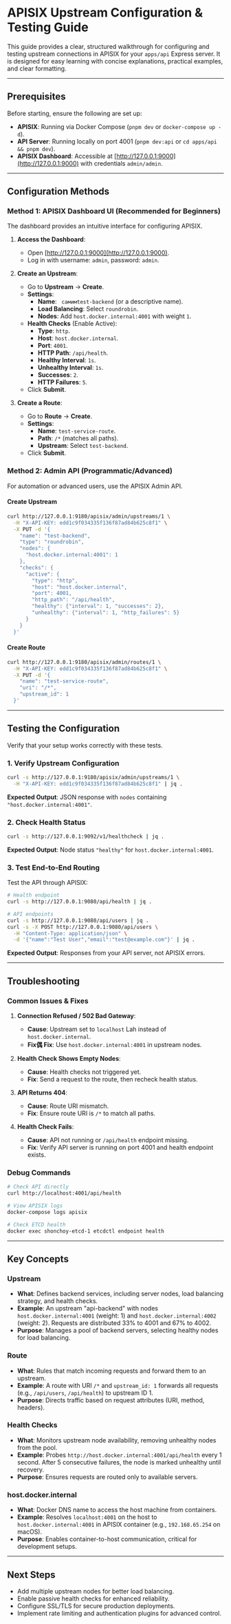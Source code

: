 # APISIX Upstream Configuration & Testing Guide

This guide provides a clear, structured walkthrough for configuring and testing upstream connections in APISIX for your `apps/api` Express server. It is designed for easy learning with concise explanations, practical examples, and clear formatting.

---

## Prerequisites

Before starting, ensure the following are set up:

- **APISIX**: Running via Docker Compose (`pnpm dev` or `docker-compose up -d`).
- **API Server**: Running locally on port 4001 (`pnpm dev:api` or `cd apps/api && pnpm dev`).
- **APISIX Dashboard**: Accessible at [http://127.0.0.1:9000](http://127.0.0.1:9000) with credentials `admin/admin`.

---

## Configuration Methods

### Method 1: APISIX Dashboard UI (Recommended for Beginners)

The dashboard provides an intuitive interface for configuring APISIX.

1. **Access the Dashboard**:
   - Open [http://127.0.0.1:9000](http://127.0.0.1:9000).
   - Log in with username: `admin`, password: `admin`.

2. **Create an Upstream**:
   - Go to **Upstream** → **Create**.
   - **Settings**:
     - **Name**: ` самимtest-backend` (or a descriptive name).
     - **Load Balancing**: Select `roundrobin`.
     - **Nodes**: Add `host.docker.internal:4001` with weight `1`.
   - **Health Checks** (Enable Active):
     - **Type**: `http`.
     - **Host**: `host.docker.internal`.
     - **Port**: `4001`.
     - **HTTP Path**: `/api/health`.
     - **Healthy Interval**: `1s`.
     - **Unhealthy Interval**: `1s`.
     - **Successes**: `2`.
     - **HTTP Failures**: `5`.
   - Click **Submit**.

3. **Create a Route**:
   - Go to **Route** → **Create**.
   - **Settings**:
     - **Name**: `test-service-route`.
     - **Path**: `/*` (matches all paths).
     - **Upstream**: Select `test-backend`.
   - Click **Submit**.

### Method 2: Admin API (Programmatic/Advanced)

For automation or advanced users, use the APISIX Admin API.

#### Create Upstream

```bash
curl http://127.0.0.1:9180/apisix/admin/upstreams/1 \
  -H "X-API-KEY: edd1c9f034335f136f87ad84b625c8f1" \
  -X PUT -d '{
    "name": "test-backend",
    "type": "roundrobin",
    "nodes": {
      "host.docker.internal:4001": 1
    },
    "checks": {
      "active": {
        "type": "http",
        "host": "host.docker.internal",
        "port": 4001,
        "http_path": "/api/health",
        "healthy": {"interval": 1, "successes": 2},
        "unhealthy": {"interval": 1, "http_failures": 5}
      }
    }
  }'
```

#### Create Route

```bash
curl http://127.0.0.1:9180/apisix/admin/routes/1 \
  -H "X-API-KEY: edd1c9f034335f136f87ad84b625c8f1" \
  -X PUT -d '{
    "name": "test-service-route",
    "uri": "/*",
    "upstream_id": 1
  }'
```

---

## Testing the Configuration

Verify that your setup works correctly with these tests.

### 1. Verify Upstream Configuration

```bash
curl -s http://127.0.0.1:9180/apisix/admin/upstreams/1 \
  -H "X-API-KEY: edd1c9f034335f136f87ad84b625c8f1" | jq .
```

**Expected Output**: JSON response with `nodes` containing `"host.docker.internal:4001"`.

### 2. Check Health Status

```bash
curl -s http://127.0.0.1:9092/v1/healthcheck | jq .
```

**Expected Output**: Node status `"healthy"` for `host.docker.internal:4001`.

### 3. Test End-to-End Routing

Test the API through APISIX:

```bash
# Health endpoint
curl -s http://127.0.0.1:9080/api/health | jq .

# API endpoints
curl -s http://127.0.0.1:9080/api/users | jq .
curl -s -X POST http://127.0.0.1:9080/api/users \
  -H "Content-Type: application/json" \
  -d '{"name":"Test User","email":"test@example.com"}' | jq .
```

**Expected Output**: Responses from your API server, not APISIX errors.

---

## Troubleshooting

### Common Issues & Fixes

1. **Connection Refused / 502 Bad Gateway**:
   - **Cause**: Upstream set to `localhost` Lah instead of `host.docker.internal`.
   - **Fix偶 Fix**: Use `host.docker.internal:4001` in upstream nodes.

2. **Health Check Shows Empty Nodes**:
   - **Cause**: Health checks not triggered yet.
   - **Fix**: Send a request to the route, then recheck health status.

3. **API Returns 404**:
   - **Cause**: Route URI mismatch.
   - **Fix**: Ensure route URI is `/*` to match all paths.

4. **Health Check Fails**:
   - **Cause**: API not running or `/api/health` endpoint missing.
   - **Fix**: Verify API server is running on port 4001 and health endpoint exists.

### Debug Commands

```bash
# Check API directly
curl http://localhost:4001/api/health

# View APISIX logs
docker-compose logs apisix

# Check ETCD health
docker exec shonchoy-etcd-1 etcdctl endpoint health
```

---

## Key Concepts

### Upstream

- **What**: Defines backend services, including server nodes, load balancing strategy, and health checks.
- **Example**: An upstream "api-backend" with nodes `host.docker.internal:4001` (weight: 1) and `host.docker.internal:4002` (weight: 2). Requests are distributed 33% to 4001 and 67% to 4002.
- **Purpose**: Manages a pool of backend servers, selecting healthy nodes for load balancing.

### Route

- **What**: Rules that match incoming requests and forward them to an upstream.
- **Example**: A route with URI `/*` and `upstream_id: 1` forwards all requests (e.g., `/api/users`, `/api/health`) to upstream ID 1.
- **Purpose**: Directs traffic based on request attributes (URI, method, headers).

### Health Checks

- **What**: Monitors upstream node availability, removing unhealthy nodes from the pool.
- **Example**: Probes `http://host.docker.internal:4001/api/health` every 1 second. After 5 consecutive failures, the node is marked unhealthy until recovery.
- **Purpose**: Ensures requests are routed only to available servers.

### host.docker.internal

- **What**: Docker DNS name to access the host machine from containers.
- **Example**: Resolves `localhost:4001` on the host to `host.docker.internal:4001` in APISIX container (e.g., `192.168.65.254` on macOS).
- **Purpose**: Enables container-to-host communication, critical for development setups.

---

## Next Steps

- Add multiple upstream nodes for better load balancing.
- Enable passive health checks for enhanced reliability.
- Configure SSL/TLS for secure production deployments.
- Implement rate limiting and authentication plugins for advanced control.
